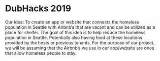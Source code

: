 # DubHacks 2019

Our Idea:
To create an app or website that connects the homeless population in Seattle with Airbnb’s that are vacant and can be utilized as a place for shelter. The goal of this idea is to help reduce the homeless population in Seattle.
Potentially also having food at these locations provided by the hosts or previous tenants.
For the purpose of our project, we will be assuming that the Airbnb’s we use in our app/website are ones that allow homeless people to stay.

